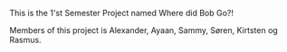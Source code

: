This is the 1'st Semester Project named Where did Bob Go?!

Members of this project is Alexander, Ayaan, Sammy, Søren, Kirtsten og Rasmus. 
